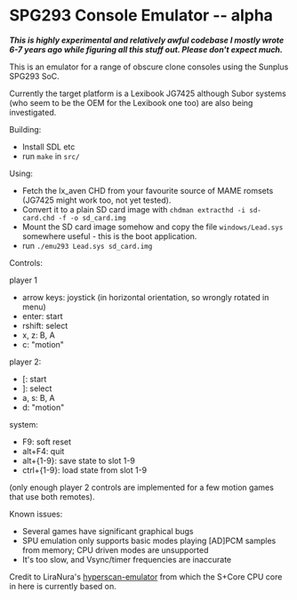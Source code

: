 # SPG293 Console Emulator -- alpha

***This is highly experimental and relatively awful codebase I mostly wrote 6-7 years ago while figuring all this stuff out. Please don't expect much.***

This is an emulator for a range of obscure clone consoles using the Sunplus SPG293 SoC.

Currently the target platform is a Lexibook JG7425 although Subor systems (who seem to be the OEM for the Lexibook one too) are also being investigated.

Building:

 - Install SDL etc
 - run `make` in `src/`

Using:

 - Fetch the lx_aven CHD from your favourite source of MAME romsets (JG7425 might work too, not yet tested).
 - Convert it to a plain SD card image with `chdman extracthd -i sd-card.chd -f -o sd_card.img`
 - Mount the SD card image somehow and copy the file `windows/Lead.sys` somewhere useful - this is the boot application.
 - run `./emu293 Lead.sys sd_card.img`

Controls:

player 1
 - arrow keys: joystick (in horizontal orientation, so wrongly rotated in menu)
 - enter: start
 - rshift: select
 - x, z: B, A
 - c: "motion"

player 2:
 - \[: start
 - \]: select
 - a, s: B, A
 - d: "motion"

system:
 - F9: soft reset
 - alt+F4: quit
 - alt+{1-9}: save state to slot 1-9
 - ctrl+{1-9}: load state from slot 1-9

(only enough player 2 controls are implemented for a few motion games that use both remotes).

Known issues:
 - Several games have significant graphical bugs
 - SPU emulation only supports basic modes playing \[AD\]PCM samples from memory; CPU driven modes are unsupported
 - It's too slow, and Vsync/timer frequencies are inaccurate

Credit to LiraNura's [hyperscan-emulator](https://github.com/LiraNuna/hyperscan-emulator/) from which the S+Core CPU core in here is currently based on.
